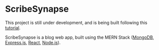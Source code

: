 # ScribeSynapse

This project is still under development, and is being built following this [tutorial](https://www.youtube.com/watch?v=Kkht2mwSL_I).

ScribeSynapse is a blog web app, built using the MERN Stack ([MongoDB](https://www.mongodb.com/), [Express.js](https://expressjs.com/), [React](https://react.dev/), [Node.js](https://nodejs.org/en)).
